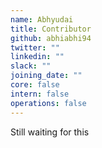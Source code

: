 ```yaml
---
name: Abhyudai
title: Contributor
github: abhiabhi94
twitter: ""
linkedin: ""
slack: ""
joining_date: ""
core: false
intern: false
operations: false
---
```


Still waiting for this
